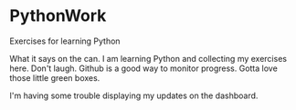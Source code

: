 # PythonWork
Exercises for learning Python

What it says on the can. I am learning Python and collecting my exercises here. Don't laugh. Github is a good way to monitor progress. Gotta love those little green boxes.

I'm having some trouble displaying my updates on the dashboard.
